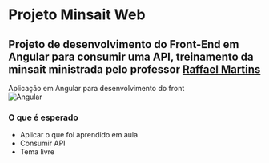 # Projeto Minsait Web

## Projeto de desenvolvimento do Front-End em Angular para consumir uma API, treinamento da minsait ministrada pelo professor <a href="https://www.linkedin.com/in/devrmartins/">Raffael Martins</a>

Aplicação em Angular para desenvolvimento do front <br/>
![Angular](https://img.shields.io/badge/angular-%23DD0031.svg?style=for-the-badge&logo=angular&logoColor=white)

### O que é esperado
- Aplicar o que foi aprendido em aula
- Consumir API
- Tema livre
